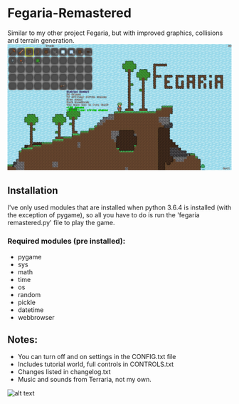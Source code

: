 # Fegaria-Remastered

 Similar to my other project Fegaria, but with improved graphics, collisions and terrain generation. 
![alt text](https://github.com/FergusGriggs/Fegaria-Remastered/blob/master/res/images/screenshots/7.png)

## Installation
I've only used modules that are installed when python 3.6.4 
is installed (with the exception of pygame), so all you have to do is run the 'fegaria remastered.py'
file to play the game.
### Required modules (pre installed): 
- pygame
- sys
- math
- time
- os
- random
- pickle
- datetime
- webbrowser

## Notes:
- You can turn off and on settings in the CONFIG.txt file
- Includes tutorial world, full controls in CONTROLS.txt
- Changes listed in changelog.txt
- Music and sounds from Terraria, not my own.

![alt text](https://github.com/FergusGriggs/Fegaria-Remastered/blob/master/res/images/compilation1.png)
